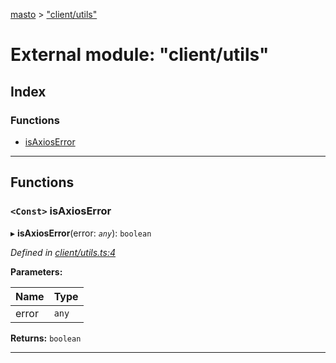 [masto](../README.md) > ["client/utils"](../modules/_client_utils_.md)

# External module: "client/utils"

## Index

### Functions

* [isAxiosError](_client_utils_.md#isaxioserror)

---

## Functions

<a id="isaxioserror"></a>

### `<Const>` isAxiosError

▸ **isAxiosError**(error: *`any`*): `boolean`

*Defined in [client/utils.ts:4](https://github.com/neet/masto.js/blob/cdad6ed/src/client/utils.ts#L4)*

**Parameters:**

| Name | Type |
| ------ | ------ |
| error | `any` |

**Returns:** `boolean`

___

